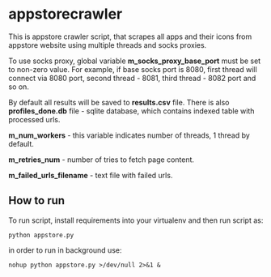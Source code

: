 # appstorecrawler

This is appstore crawler script, that scrapes all apps and their icons from appstore website using multiple threads and socks proxies.

To use socks proxy, global variable **m_socks_proxy_base_port** must be set to non-zero value. For example, if base socks port is 8080, first thread will connect via 8080 port, second thread - 8081, third thread - 8082 port and so on.

By default all results will be saved to **results.csv** file. There is also **profiles_done.db** file - sqlite database, which contains indexed table with processed urls.

**m_num_workers** - this variable indicates number of threads, 1 thread by default.

**m_retries_num** - number of tries to fetch page content.

**m_failed_urls_filename** - text file with failed urls.

## How to run

To run script, install requirements into your virtualenv and then run script as:

`python appstore.py`

in order to run in background use:

`nohup python appstore.py >/dev/null 2>&1 &`
